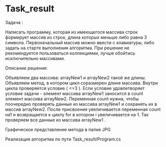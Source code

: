 # Task_result
Задача :

Написать программу, которая из имеющегося массива строк формирует массив из строк, длина которых меньше либо равна 3 символа. 
Первоначальный массив можно ввести с клавиатуры, либо задать на старте выполнения алгоритма. 
При решение не рекомендуется пользоваться коллекциями, лучше обойтись исключительно массивами.

Описание решения:

Объявляем два массива: arrayNew1 и arrayNew2 такой же длины. 
Объявляем метод, в котором цикл соразмерен длине массива. 
Внутри цикла проверяется условие ( <=3 ).
Если условие удовлетворяет условие задачи - элемент массива arrayNew1 заносится в count элемент массива arrayNew2. 
Переменная count нужна, чтобы поочередно проверять данные из массива arrayNew1 и сохранять их в массив arrayNew2. 
После присвоения увеличивается переменная count на1 и возвращается к циклу for в котором i увеличивается на 1. Так проверяем все данные из массива arrayNew1 .


Графическое представление метода в папке JPG

Реализация алгоритма по пути Task_result/Program.cs

